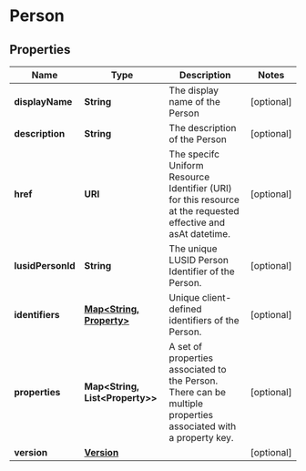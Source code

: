 

# Person


## Properties

Name | Type | Description | Notes
------------ | ------------- | ------------- | -------------
**displayName** | **String** | The display name of the Person |  [optional]
**description** | **String** | The description of the Person |  [optional]
**href** | **URI** | The specifc Uniform Resource Identifier (URI) for this resource at the requested effective and asAt datetime. |  [optional]
**lusidPersonId** | **String** | The unique LUSID Person Identifier of the Person. |  [optional]
**identifiers** | [**Map&lt;String, Property&gt;**](Property.md) | Unique client-defined identifiers of the Person. |  [optional]
**properties** | **Map&lt;String, List&lt;Property&gt;&gt;** | A set of properties associated to the Person. There can be multiple properties associated with a property key. |  [optional]
**version** | [**Version**](Version.md) |  |  [optional]



